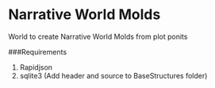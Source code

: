# Narrative World Molds
 World to create Narrative World Molds from plot ponits
 
 ###Requirements
 1. Rapidjson
 2. sqlite3 (Add header and source to BaseStructures folder)
 
